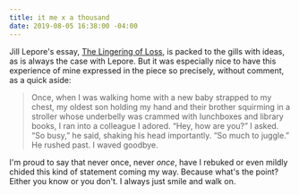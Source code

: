 ```yaml
---
title: it me x a thousand
date: 2019-08-05 16:38:00 -04:00
---
```


Jill Lepore's essay, [The Lingering of Loss](https://www.newyorker.com/magazine/2019/07/08/the-lingering-of-loss), is packed to the gills with ideas, as is always the case with Lepore. But it was especially nice to have this experience of mine expressed in the piece so precisely, without comment, as a quick aside:

>Once, when I was walking home with a new baby strapped to my chest, my oldest son holding my hand and their brother squirming in a stroller whose underbelly was crammed with lunchboxes and library books, I ran into a colleague I adored. “Hey, how are you?” I asked. “So busy,” he said, shaking his head importantly. “So much to juggle.” He rushed past. I waved goodbye.

I'm proud to say that never once, never *once*, have I rebuked or even mildly chided this kind of statement coming my way. Because what's the point? Either you know or you don't. I always just smile and walk on.